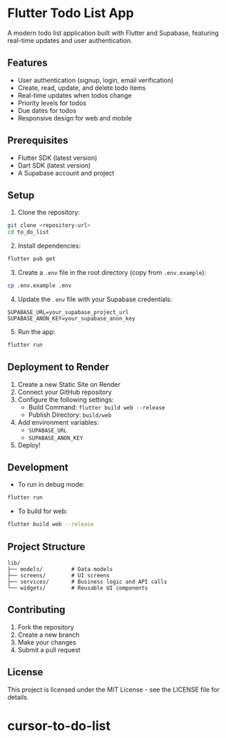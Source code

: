 # Flutter Todo List App

A modern todo list application built with Flutter and Supabase, featuring real-time updates and user authentication.

## Features

- User authentication (signup, login, email verification)
- Create, read, update, and delete todo items
- Real-time updates when todos change
- Priority levels for todos
- Due dates for todos
- Responsive design for web and mobile

## Prerequisites

- Flutter SDK (latest version)
- Dart SDK (latest version)
- A Supabase account and project

## Setup

1. Clone the repository:
```bash
git clone <repository-url>
cd to_do_list
```

2. Install dependencies:
```bash
flutter pub get
```

3. Create a `.env` file in the root directory (copy from `.env.example`):
```bash
cp .env.example .env
```

4. Update the `.env` file with your Supabase credentials:
```
SUPABASE_URL=your_supabase_project_url
SUPABASE_ANON_KEY=your_supabase_anon_key
```

5. Run the app:
```bash
flutter run
```

## Deployment to Render

1. Create a new Static Site on Render
2. Connect your GitHub repository
3. Configure the following settings:
   - Build Command: `flutter build web --release`
   - Publish Directory: `build/web`
4. Add environment variables:
   - `SUPABASE_URL`
   - `SUPABASE_ANON_KEY`
5. Deploy!

## Development

- To run in debug mode:
```bash
flutter run
```

- To build for web:
```bash
flutter build web --release
```

## Project Structure

```
lib/
├── models/         # Data models
├── screens/        # UI screens
├── services/       # Business logic and API calls
└── widgets/        # Reusable UI components
```

## Contributing

1. Fork the repository
2. Create a new branch
3. Make your changes
4. Submit a pull request

## License

This project is licensed under the MIT License - see the LICENSE file for details.
# cursor-to-do-list
